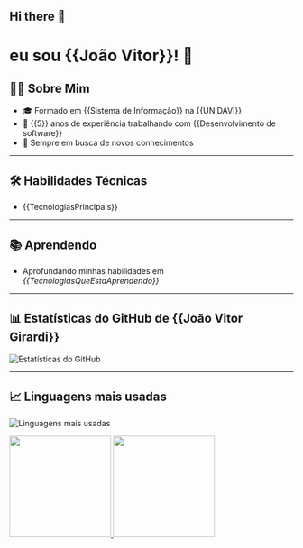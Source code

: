 ## Hi there 👋

# eu sou {{João Vitor}}! 👋

## 🧑‍💻 Sobre Mim

- 🎓 Formado em {{Sistema de Informação}} na {{UNIDAVI}}
- 💼 {{5}} anos de experiência trabalhando com {{Desenvolvimento de software}}
- 🌱 Sempre em busca de novos conhecimentos

---

## 🛠️ Habilidades Técnicas

- {{TecnologiasPrincipais}}

---

## 📚 Aprendendo

- Aprofundando minhas habilidades em _{{TecnologiasQueEstaAprendendo}}_

---

## 📊 Estatísticas do GitHub de {{João Vitor Girardi}}

![Estatísticas do GitHub](https://github-readme-stats.vercel.app/api?username=JoaoVitorGirardii&show_icons=true&theme=github_dark&locale=pt-br)

---

## 📈 Linguagens mais usadas

![Linguagens mais usadas](https://github-readme-stats.vercel.app/api/top-langs/?username=JoaoVitorGirardii&layout=compact&theme=github_dark&locale=pt-br)

<div>
  <a href="https://github.com/eduardofertigbastos">
  <img height="180em" src="https://github-readme-stats.vercel.app/api?username=JoaoVitorGirardii&theme=dracula"/>
  <img height="180em" src="https://github-readme-stats.vercel.app/api/top-langs/?username=JoaoVitorGirardii&layout=compact&langs_count=7&theme=dracula"/>
</div>
